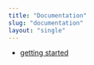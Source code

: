 ```yaml
---
title: "Documentation"
slug: "documentation"
layout: "single"
---
```


- [getting started](getting-started/)
